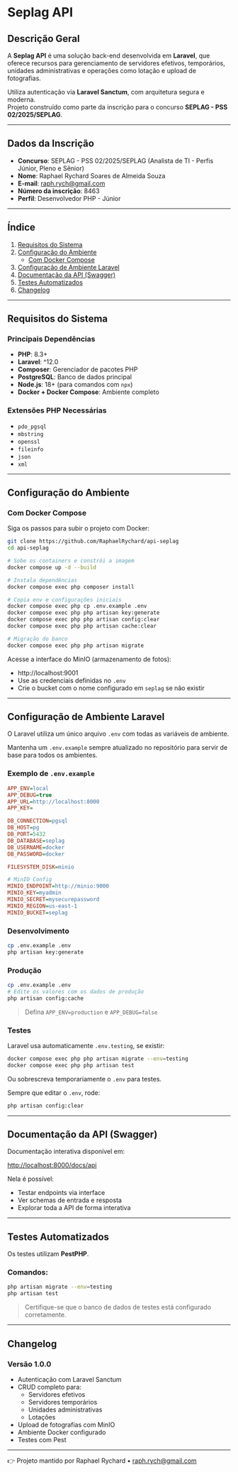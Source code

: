 # Seplag API

## Descrição Geral

A **Seplag API** é uma solução back-end desenvolvida em **Laravel**, que oferece recursos para gerenciamento de servidores efetivos, temporários, unidades administrativas e operações como lotação e upload de fotografias.

Utiliza autenticação via **Laravel Sanctum**, com arquitetura segura e moderna.  
Projeto construído como parte da inscrição para o concurso **SEPLAG - PSS 02/2025/SEPLAG**.

---

## Dados da Inscrição

- **Concurso**: SEPLAG - PSS 02/2025/SEPLAG (Analista de TI - Perfis Júnior, Pleno e Sênior)
- **Nome**: Raphael Rychard Soares de Almeida Souza
- **E-mail**: raph.rych@gmail.com
- **Número da inscrição**: 8463
- **Perfil**: Desenvolvedor PHP - Júnior

---

## Índice

1. [Requisitos do Sistema](#requisitos-do-sistema)
2. [Configuração do Ambiente](#configuração-do-ambiente)
    - [Com Docker Compose](#com-docker-compose)
3. [Configuração de Ambiente Laravel](#configuração-de-ambiente-laravel)
4. [Documentação da API (Swagger)](#documentação-da-api-swagger)
5. [Testes Automatizados](#testes-automatizados)
6. [Changelog](#changelog)

---

## Requisitos do Sistema

### Principais Dependências

- **PHP**: 8.3+
- **Laravel**: ^12.0
- **Composer**: Gerenciador de pacotes PHP
- **PostgreSQL**: Banco de dados principal
- **Node.js**: 18+ (para comandos com `npx`)
- **Docker + Docker Compose**: Ambiente completo

### Extensões PHP Necessárias

- `pdo_pgsql`
- `mbstring`
- `openssl`
- `fileinfo`
- `json`
- `xml`

---

## Configuração do Ambiente

### Com Docker Compose

Siga os passos para subir o projeto com Docker:

```bash
git clone https://github.com/RaphaelRychard/api-seplag
cd api-seplag

# Sobe os containers e constrói a imagem
docker compose up -d --build

# Instala dependências
docker compose exec php composer install

# Copia env e configurações iniciais
docker compose exec php cp .env.example .env
docker compose exec php php artisan key:generate
docker compose exec php php artisan config:clear
docker compose exec php php artisan cache:clear

# Migração do banco
docker compose exec php php artisan migrate
```

Acesse a interface do MinIO (armazenamento de fotos):

- http://localhost:9001
- Use as credenciais definidas no `.env`
- Crie o bucket com o nome configurado em `seplag` se não existir

---

## Configuração de Ambiente Laravel

O Laravel utiliza um único arquivo `.env` com todas as variáveis de ambiente.

Mantenha um `.env.example` sempre atualizado no repositório para servir de base para todos os ambientes.

### Exemplo de `.env.example`

```ini
APP_ENV=local
APP_DEBUG=true
APP_URL=http://localhost:8000
APP_KEY=

DB_CONNECTION=pgsql
DB_HOST=pg
DB_PORT=5432
DB_DATABASE=seplag
DB_USERNAME=docker
DB_PASSWORD=docker

FILESYSTEM_DISK=minio

# MinIO Config
MINIO_ENDPOINT=http://minio:9000
MINIO_KEY=myadmin
MINIO_SECRET=mysecurepassword
MINIO_REGION=us-east-1
MINIO_BUCKET=seplag
```

###  Desenvolvimento

```bash
cp .env.example .env
php artisan key:generate
```

### Produção

```bash
cp .env.example .env
# Edite os valores com os dados de produção
php artisan config:cache
```

> Defina `APP_ENV=production` e `APP_DEBUG=false`

### Testes

Laravel usa automaticamente `.env.testing`, se existir:

```bash
docker compose exec php php artisan migrate --env=testing
docker compose exec php php artisan test
```

Ou sobrescreva temporariamente o `.env` para testes.

Sempre que editar o `.env`, rode:

```bash
php artisan config:clear
```

---

## Documentação da API (Swagger)

Documentação interativa disponível em:

[http://localhost:8000/docs/api](http://localhost:8000/docs/api)

Nela é possível:

- Testar endpoints via interface
- Ver schemas de entrada e resposta
- Explorar toda a API de forma interativa

---

## Testes Automatizados

Os testes utilizam **PestPHP**.

### Comandos:

```bash
php artisan migrate --env=testing
php artisan test
```

> Certifique-se que o banco de dados de testes está configurado corretamente.

---

## Changelog

### Versão 1.0.0

- Autenticação com Laravel Sanctum
- CRUD completo para:
    - Servidores efetivos
    - Servidores temporários
    - Unidades administrativas
    - Lotações
- Upload de fotografias com MinIO
- Ambiente Docker configurado
- Testes com Pest

---

👉 Projeto mantido por Raphael Rychard • [raph.rych@gmail.com](mailto:raph.rych@gmail.com)
